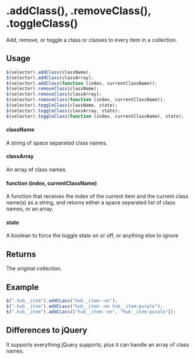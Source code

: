 # .addClass(), .removeClass(), .toggleClass()

Add, remove, or toggle a class or classes to every item in a collection.

## Usage

```javascript
$(selector).addClass(className);
$(selector).addClass(classArray);
$(selector).addClass(function (index, currentClassName));
$(selector).removeClass(className);
$(selector).removeClass(classArray);
$(selector).removeClass(function (index, currentClassName));
$(selector).toggleClass(className, state);
$(selector).toggleClass(classArray, state);
$(selector).toggleClass(function (index, currentClassName), state);
```

#### className

A string of space separated class names.

#### classArray

An array of class names.

#### function (index, currentClassName)

A function that receives the index of the current item and the current class name(s) as a string, and returns either a space separated list of class names, or an array.

#### state

A boolean to force the toggle state on or off, or anything else to ignore

## Returns

The original collection.

## Example

```javascript
$(".hub__item").addCLass("hub__item--on");
$(".hub__item").addCLass("hub__item--on hub__item-purple");
$(".hub__item").addCLass(["hub__item--on", "hub__item-purple"]);
```

## Differences to jQuery

It supports everything jQuery supports, plus it can handle an array of class names.
